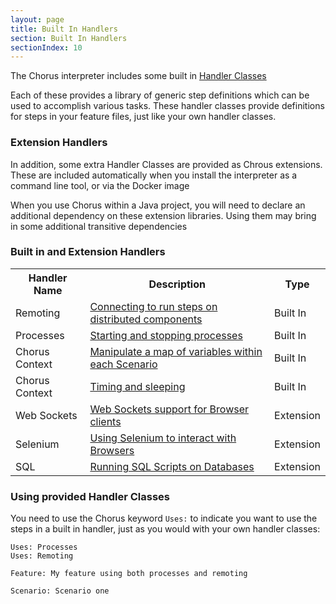 ```yaml
---
layout: page
title: Built In Handlers
section: Built In Handlers
sectionIndex: 10
---
```


The Chorus interpreter includes some built in [Handler Classes](/pages/Handlers/HandlerClasses)

Each of these provides a library of generic step definitions which can be used to accomplish various tasks. 
These handler classes provide definitions for steps in your feature files, just like your own handler classes.

### Extension Handlers

In addition, some extra Handler Classes are provided as Chrous extensions. These are included automatically when you install the interpreter as a command line tool, or via the Docker image
  
When you use Chorus within a Java project, you will need to declare an additional dependency on these extension libraries.
Using them may bring in some additional transitive dependencies


### Built in and Extension Handlers

<table>
<tr>
	<th>Handler Name</th><th>Description</th><th>Type</th>
</tr>
<tr>
	<td>Remoting</td>
	<td><a href='/pages/BuiltInHandlers/Processes/Remoting'>Connecting to run steps on distributed components</a></td>
	<td>Built In</td>
</tr>
<tr>
	<td>Processes</td>
	<td><a href='/pages/BuiltInHandlers/Processes/StartingProcesses'>Starting and stopping processes</a></td>
    <td>Built In</td>
</tr>
<tr>
	<td>Chorus Context</td>
	<td><a href='/pages/BuiltInHandlers/ChorusContext/ChorusContextHandler'>Manipulate a map of variables within each Scenario</a></td>
    <td>Built In</td>
</tr>
<tr>
	<td>Chorus Context</td>
	<td><a href='/pages/BuiltInHandlers/Timers/TimersHandler'>Timing and sleeping</a></td>
    <td>Built In</td>
</tr>
<tr>
	<td>Web Sockets</td>
	<td><a href='/pages/BuiltInHandlers/WebSockets/WebSockets'>Web Sockets support for Browser clients</a></td>
    <td>Extension</td>
</tr>
<tr>
	<td>Selenium</td>
	<td><a href='/pages/BuiltInHandlers/Selenium/Selenium'>Using Selenium to interact with Browsers</a></td>
    <td>Extension</td>
</tr>
<tr>
	<td>SQL</td>
	<td><a href='/pages/BuiltInHandlers/SQL/SQL'>Running SQL Scripts on Databases</a></td>
    <td>Extension</td>
</tr>
</table>

### Using provided Handler Classes

You need to use the Chorus keyword `Uses:` to indicate you want to use the steps in a built in handler, just as you 
would with your own handler classes:

    Uses: Processes  
    Uses: Remoting 
    
    Feature: My feature using both processes and remoting
    
    Scenario: Scenario one
    
    
